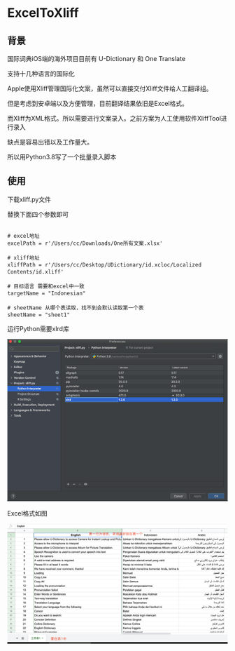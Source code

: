 # ExcelToXliff

## 背景
    
国际词典iOS端的海外项目目前有 U-Dictionary 和 One Translate

支持十几种语言的国际化

Apple使用Xliff管理国际化文案，虽然可以直接交付Xliff文件给人工翻译组。

但是考虑到安卓端以及方便管理，目前翻译结果依旧是Excel格式。

而Xliff为XML格式。所以需要进行文案录入。之前方案为人工使用软件XliffTool进行录入

缺点是容易出错以及工作量大。
    
所以用Python3.8写了一个批量录入脚本

## 使用

下载xliff.py文件

替换下面四个参数即可

```

# excel地址
excelPath = r'/Users/cc/Downloads/One所有文案.xlsx'

# xliff地址
xliffPath = r'/Users/cc/Desktop/UDictionary/id.xcloc/Localized Contents/id.xliff'

# 目标语言 需要和excel中一致
targetName = "Indonesian"

# sheetName 从哪个表读取，找不到会默认读取第一个表
sheetName = "sheet1"

```

运行Python需要xlrd库

![image](1.png)

Excel格式如图

![image](2.png)

